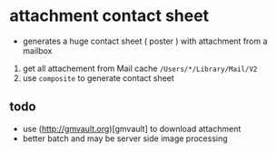 attachment contact sheet
====

- generates a huge contact sheet ( poster ) with attachment from a mailbox

1. get all attachement from Mail cache `/Users/*/Library/Mail/V2`
2. use `composite` to generate contact sheet

## todo 
- use (http://gmvault.org)[gmvault] to download attachment
- better batch and may be server side image processing